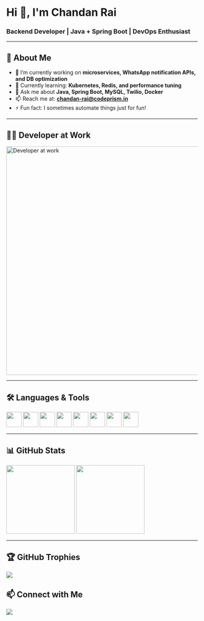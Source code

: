 <h1>Hi 👋, I'm Chandan Rai</h1>
<h3>Backend Developer | Java + Spring Boot | DevOps Enthusiast</h3>

---

## 🚀 About Me

- 🔭 I’m currently working on **microservices, WhatsApp notification APIs, and DB optimization**
- 🌱 Currently learning: **Kubernetes, Redis, and performance tuning**
- 💬 Ask me about **Java, Spring Boot, MySQL, Twilio, Docker**
- 📫 Reach me at: **chandan-rai@codeprism.in**
- ⚡ Fun fact: I sometimes automate things just for fun!

---

## 👨‍💻 Developer at Work

<img src="https://pasteboard.co/69SLzhWAacNi.gif" alt="Developer at work" width="600"/>

---

## 🛠️ Languages & Tools

<p align="left">
  <img src="https://cdn.jsdelivr.net/gh/devicons/devicon/icons/java/java-original.svg" width="40" height="40"/>
  <img src="https://cdn.jsdelivr.net/gh/devicons/devicon/icons/spring/spring-original.svg" width="40" height="40"/>
  <img src="https://cdn.jsdelivr.net/gh/devicons/devicon/icons/mysql/mysql-original.svg" width="40" height="40"/>
  <img src="https://cdn.jsdelivr.net/gh/devicons/devicon/icons/postgresql/postgresql-original.svg" width="40" height="40"/>
  <img src="https://cdn.jsdelivr.net/gh/devicons/devicon/icons/docker/docker-original.svg" width="40" height="40"/>
  <img src="https://cdn.jsdelivr.net/gh/devicons/devicon/icons/git/git-original.svg" width="40" height="40"/>
  <img src="https://cdn.jsdelivr.net/gh/devicons/devicon/icons/linux/linux-original.svg" width="40" height="40"/>
  <img src="https://cdn.jsdelivr.net/gh/devicons/devicon/icons/intellij/intellij-original.svg" width="40" height="40"/>
</p>

---

## 📊 GitHub Stats

<img src="https://github-readme-stats.vercel.app/api?username=chandan-codeprism&show_icons=true&theme=radical" height="180" />
<img src="https://github-readme-streak-stats.herokuapp.com/?user=chandan-codeprism&theme=radical" height="180"/>

---

## 🏆 GitHub Trophies

<img src="https://github-profile-trophy.vercel.app/?username=chandan-codeprism&theme=radical&no-frame=true&row=1&column=7" />

## 📫 Connect with Me

<a href="mailto:chandan-rai@codeprism.in">
  <img src="https://img.shields.io/badge/Gmail-chandan--rai@codeprism.in-D14836?style=flat&logo=gmail&logoColor=white" />
</a>

